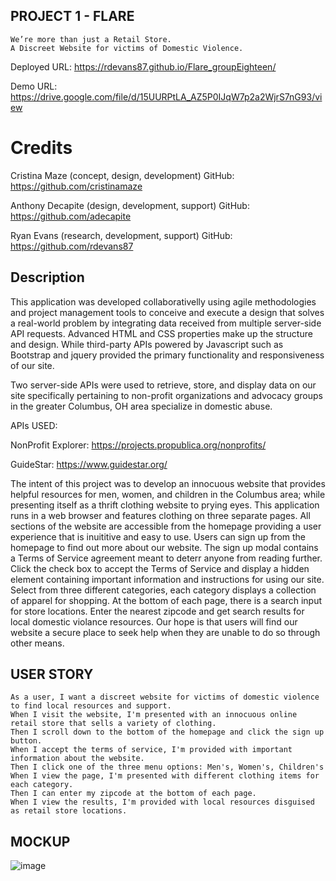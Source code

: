 ## PROJECT 1  - FLARE

``` 
We’re more than just a Retail Store.
A Discreet Website for victims of Domestic Violence.

```

Deployed URL: https://rdevans87.github.io/Flare_groupEighteen/

Demo URL: https://drive.google.com/file/d/15UURPtLA_AZ5P0IJqW7p2a2WjrS7nG93/view

# Credits

Cristina Maze (concept, design, development)
GitHub: https://github.com/cristinamaze

Anthony Decapite (design, development, support)
GitHub: https://github.com/adecapite

Ryan Evans (research, development, support)
GitHub: https://github.com/rdevans87

## Description 
This application was developed collaborativelly using agile methodologies and project management tools to conceive and execute a design that solves a real-world problem by integrating data received from multiple server-side API requests. Advanced HTML and CSS properties make up the structure and design. While third-party APIs powered by Javascript such as Bootstrap and jquery provided the primary functionality and responsiveness of our site. 

Two server-side APIs were used to retrieve, store, and display data on our site specifically pertaining to non-profit organizations and advocacy groups in the greater Columbus, OH area specialize in domestic abuse. 

APIs USED:

NonProfit Explorer: https://projects.propublica.org/nonprofits/

GuideStar: https://www.guidestar.org/


The intent of this project was to develop an innocuous website that provides helpful resources for men, women, and children in the Columbus area; while presenting itself as a thrift clothing website to prying eyes. This application runs in a web browser and features clothing on three separate pages. All sections of the website are accessible from the homepage providing a user experience that is inuititive and easy to use. Users can sign up from the homepage to find out more about our website. The sign up modal contains a Terms of Service agreement meant to deterr anyone from reading further. Click the check box to accept the Terms of Service and display a hidden element containing important information and instructions for using our site. Select from three different categories, each category displays a collection of apparel for shopping. At the bottom of each page, there is a search input for store locations. Enter the nearest zipcode and get search results for local domestic violance resources. Our hope is that users will find our website a secure place to seek help when they are unable to do so through other means. 


## USER STORY

```
As a user, I want a discreet website for victims of domestic violence to find local resources and support. 
When I visit the website, I'm presented with an innocuous online retail store that sells a variety of clothing. 
Then I scroll down to the bottom of the homepage and click the sign up button.
When I accept the terms of service, I'm provided with important information about the website.
Then I click one of the three menu options: Men's, Women's, Children's
When I view the page, I'm presented with different clothing items for each category. 
Then I can enter my zipcode at the bottom of each page. 
When I view the results, I'm provided with local resources disguised as retail store locations.  
```

## MOCKUP

![image](https://user-images.githubusercontent.com/74195719/111054959-e208d300-843e-11eb-8374-c9f93460bf9a.png)
